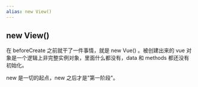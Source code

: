 ```yaml
---
alias: new View()
---
```


## new View()

在 beforeCreate 之前就干了一件事情，就是 new Vue() 。被创建出来的 vue 对象是一个逻辑上非完整实例对象，里面什么都没有，data 和 methods 都还没有初始化。

new 是一切的起点，new 之后才是"第一阶段"。